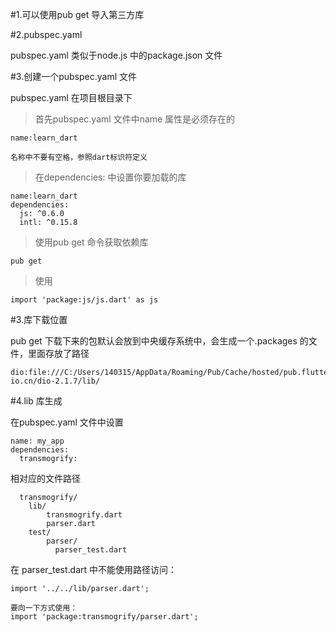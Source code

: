 #1.可以使用pub get 导入第三方库

#2.pubspec.yaml 

pubspec.yaml 类似于node.js 中的package.json 文件

#3.创建一个pubspec.yaml 文件

pubspec.yaml 在项目根目录下

>首先pubspec.yaml 文件中name 属性是必须存在的

    name:learn_dart

    名称中不要有空格，参照dart标识符定义

>在dependencies: 中设置你要加载的库

    name:learn_dart
    dependencies:
      js: ^0.6.0
      intl: ^0.15.8
>使用pub get 命令获取依赖库

    pub get

>使用

    import 'package:js/js.dart' as js

#3.库下载位置

pub get 下载下来的包默认会放到中央缓存系统中，会生成一个.packages 的文件，里面存放了路径

    dio:file:///C:/Users/140315/AppData/Roaming/Pub/Cache/hosted/pub.flutter-io.cn/dio-2.1.7/lib/

#4.lib 库生成

在pubspec.yaml 文件中设置

    name: my_app
    dependencies:
      transmogrify:
相对应的文件路径

      transmogrify/
        lib/
            transmogrify.dart
            parser.dart
        test/
            parser/
              parser_test.dart

在 parser_test.dart 中不能使用路径访问：

    import '../../lib/parser.dart';

    要向一下方式使用：
    import 'package:transmogrify/parser.dart';